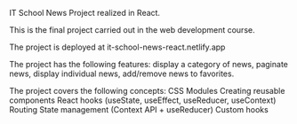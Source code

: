IT School News Project realized in React.

This is the final project carried out in the web development course.

The project is deployed at it-school-news-react.netlify.app

The project has the following features: display a category of news, paginate news, display individual news, add/remove news to favorites.

The project covers the following concepts:
CSS Modules
Creating reusable components
React hooks (useState, useEffect, useReducer, useContext)
Routing
State management (Context API + useReducer)
Custom hooks



